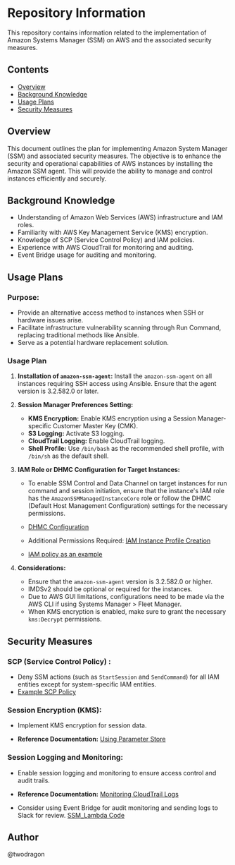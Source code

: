 # Repository Information

This repository contains information related to the implementation of Amazon Systems Manager (SSM) on AWS and the associated security measures.

## Contents

- [Overview](#overview)
- [Background Knowledge](#background-knowledge)
- [Usage Plans](#usage-plans)
- [Security Measures](#security-measures)

## Overview

This document outlines the plan for implementing Amazon System Manager (SSM) and associated security measures. 
The objective is to enhance the security and operational capabilities of AWS instances by installing the Amazon SSM agent. 
This will provide the ability to manage and control instances efficiently and securely.


## Background Knowledge

- Understanding of Amazon Web Services (AWS) infrastructure and IAM roles.
- Familiarity with AWS Key Management Service (KMS) encryption.
- Knowledge of SCP (Service Control Policy) and IAM policies.
- Experience with AWS CloudTrail for monitoring and auditing.
- Event Bridge usage for auditing and monitoring.

## Usage Plans

### Purpose:

- Provide an alternative access method to instances when SSH or hardware issues arise.
- Facilitate infrastructure vulnerability scanning through Run Command, replacing traditional methods like Ansible.
- Serve as a potential hardware replacement solution.

### Usage Plan

1. **Installation of `amazon-ssm-agent`:** Install the `amazon-ssm-agent` on all instances requiring SSH access using Ansible. Ensure that the agent version is 3.2.582.0 or later.

2. **Session Manager Preferences Setting:**

   - **KMS Encryption:** Enable KMS encryption using a Session Manager-specific Customer Master Key (CMK).
   - **S3 Logging:** Activate S3 logging.
   - **CloudTrail Logging:** Enable CloudTrail logging.
   - **Shell Profile:** Use `/bin/bash` as the recommended shell profile, with `/bin/sh` as the default shell.

3. **IAM Role or DHMC Configuration for Target Instances:**

   - To enable SSM Control and Data Channel on target instances for run command and session initiation, ensure that the instance's IAM role has the `AmazonSSMManagedInstanceCore` role or follow the DHMC (Default Host Management Configuration) settings for the necessary permissions.

   - [DHMC Configuration](https://aws.amazon.com/ko/blogs/mt/enable-management-of-your-amazon-ec2-instances-in-aws-systems-manager-using-default-host-management-configuration/)

   - Additional Permissions Required: [IAM Instance Profile Creation](https://docs.aws.amazon.com/systems-manager/latest/userguide/getting-started-create-iam-instance-profile.html#create-iam-instance-profile-ssn-logging)
   -  [IAM policy as an example](https://github.com/Twodragon0/Lambda/blob/7adbfc226d26f3c53b1060d22271cd17efd16f57/SSM/IAM_policy.json)

4. **Considerations:**

   - Ensure that the `amazon-ssm-agent` version is 3.2.582.0 or higher.
   - IMDSv2 should be optional or required for the instances.
   - Due to AWS GUI limitations, configurations need to be made via the AWS CLI if using Systems Manager > Fleet Manager.
   - When KMS encryption is enabled, make sure to grant the necessary `kms:Decrypt` permissions.

## Security Measures

### SCP (Service Control Policy) :

   - Deny SSM actions (such as `StartSession` and `SendCommand`) for all IAM entities except for system-specific IAM entities.
   - [Example SCP Policy](https://github.com/Twodragon0/Lambda/blob/7adbfc226d26f3c53b1060d22271cd17efd16f57/SSM/SCP_Policy.json)

### Session Encryption (KMS):

- Implement KMS encryption for session data.

- **Reference Documentation:** [Using Parameter Store](https://docs.aws.amazon.com/ko_kr/kms/latest/developerguide/services-parameter-store.html)

### Session Logging and Monitoring:

- Enable session logging and monitoring to ensure access control and audit trails.

- **Reference Documentation:** [Monitoring CloudTrail Logs](https://docs.aws.amazon.com/systems-manager/latest/userguide/monitoring-cloudtrail-logs.html)

- Consider using Event Bridge for audit monitoring and sending logs to Slack for review. [SSM_Lambda Code](https://github.com/Twodragon0/Lambda/blob/main/SSM/lambda_function.py)

## Author

@twodragon
